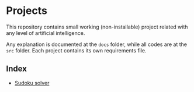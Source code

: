 # Projects

This repository contains small working (non-installable) project related with any level of artificial intelligence.

Any explanation is documented at the `docs` folder, while all codes are at the `src` folder. Each project contains its own requirements file.

## Index

- [Sudoku solver](docs/sudoku_solver.md)